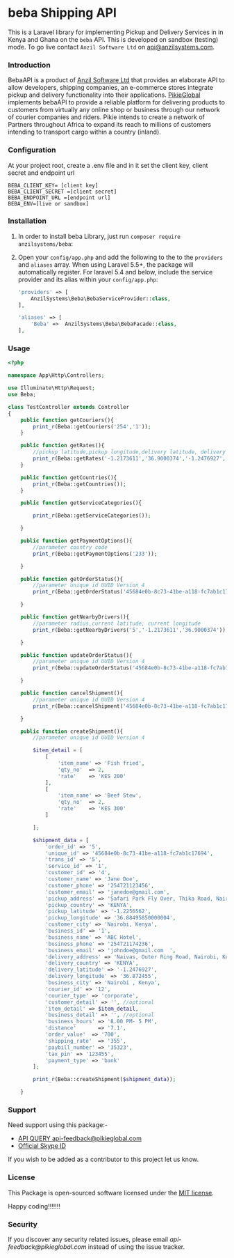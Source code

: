 # beba Shipping API

This is a Laravel library for implementing Pickup and Delivery Services in in Kenya and Ghana on the `beba` API. This is developed on sandbox (testing) mode. To go live contact `Anzil Software Ltd` on <api@anzilsystems.com>.

### Introduction

BebaAPI is a product of [Anzil Software Ltd](https://www.anzilsystems.com) that provides an elaborate API to allow developers, shipping companies, an e-commerce stores integrate pickup and delivery functionality into their applications. [PikieGlobal](https://www.pikieglobal.com) implements bebaAPI to provide a reliable platform for delivering products to customers from virtually any online shop or business through our network of courier companies and riders. Pikie intends to create a network of Partners throughout Africa to expand its reach to millions of
customers intending to transport cargo within a country (inland).

### Configuration

At your project root, create a .env file and in it set the client key, client secret and endpoint url

`BEBA_CLIENT_KEY= [client key]` <br>
`BEBA_CLIENT_SECRET =[client secret]`<br>
`BEBA_ENDPOINT_URL =[endpoint url]`<br>
`BEBA_ENV=[live or sandbox]`<br>

### Installation

1. In order to install beba Library, just run `composer require anzilsystems/beba`:

2. Open your `config/app.php` and add the following to the to the `providers` and `aliases` array. When using Laravel 5.5+, the package will automatically register. For laravel 5.4 and below, include the service provider and its alias within your `config/app.php`:


    ```php
    'providers' => [
        AnzilSystems\Beba\BebaServiceProvider::class,
    ],

    'aliases' => [
        'Beba' =>  AnzilSystems\Beba\BebaFacade::class,
    ],
    ```

### Usage

```php
<?php

namespace App\Http\Controllers;

use Illuminate\Http\Request;
use Beba;

class TestController extends Controller
{
    public function getCouriers(){
        print_r(Beba::getCouriers('254','1'));
    }

    public function getRates(){
        //pickup latitude,pickup longitude,delivery latitude, delivery longitude
        print_r(Beba::getRates('-1.2173611','36.9000374','-1.2476927','36.872455'));
    }

    public function getCountries(){
        print_r(Beba::getCountries());
    }

    public function getServiceCategories(){

        print_r(Beba::getServiceCategories());

    }

    public function getPaymentOptions(){
        //parameter country code
        print_r(Beba::getPaymentOptions('233'));

    }

    public function getOrderStatus(){
        //parameter unique id UUID Version 4
        print_r(Beba::getOrderStatus('45684e0b-8c73-41be-a118-fc7ab1c17694'));

    }

    public function getNearbyDrivers(){
        //parameter radius,current latitude, current longitude
        print_r(Beba::getNearbyDrivers('5','-1.2173611','36.9000374'));

    }

    public function updateOrderStatus(){
        //parameter unique id UUID Version 4
        print_r(Beba::updateOrderStatus('45684e0b-8c73-41be-a118-fc7ab1c17694'));

    }

    public function cancelShipment(){
        //parameter unique id UUID Version 4
        print_r(Beba::cancelShipment('45684e0b-8c73-41be-a118-fc7ab1c17694'));

    }

    public function createShipment(){
        //parameter unique id UUID Version 4

        $item_detail = [
            [
                'item_name' => 'Fish fried',
                'qty_no'  => 2,
                'rate'    => 'KES 200'
            ],
            [
                'item_name' => 'Beef Stew',
                'qty_no'  => 2,
                'rate'    => 'KES 300'
            ]

        ];

        $shipment_data = [
            'order_id' => '5',
            'unique_id' => '45684e0b-8c73-41be-a118-fc7ab1c17694',
            'trans_id' => '5',
            'service_id' => '1',
            'customer_id' => '4',
            'customer_name' => 'Jane Doe',
            'customer_phone' => '254721123456',
            'customer_email' => 'janedoe@gmail.com',
            'pickup_address' => 'Safari Park Fly Over, Thika Road, Nairobi, Kenya',
            'pickup_country' => 'KENYA',
            'pickup_latitude' => '-1.2256562',
            'pickup_longitude' => '36.88495850000004',
            'customer_city' => 'Nairobi, Kenya',
            'business_id' => '1',
            'business_name' => 'ABC Hotel',
            'business_phone' => '254721174236',
            'business_email' => 'johndoe@gmail.com	',
            'delivery_address' => 'Naivas, Outer Ring Road, Nairobi, Kenya',
            'delivery_country' => 'KENYA',
            'delivery_latitude' => '-1.2476927',
            'delivery_longitude' => '36.872455',
            'business_city' => 'Nairobi , Kenya',
            'courier_id' => '12',
            'courier_type' => 'corporate',
            'customer_detail' => '', //optional
            'item_detail' => $item_detail,
            'business_detail' => '', //optional
            'business_hours' => '8.00 PM- 5 PM',
            'distance'       => '7.1',
            'order_value'  => '700',
            'shipping_rate'  => '355',
            'paybill_number' => '35323',
            'tax_pin' => '123455',
            'payment_type' => 'bank'
        ];

        print_r(Beba::createShipment($shipment_data));

    }

```

### Support

Need support using this package:-

- [API QUERY <api-feedback@pikieglobal.com>][link-author]
- [Official Skype ID](basilndonga)

If you wish to be added as a contributor to this project let us know.

### License

This Package is open-sourced software licensed under the [MIT license](http://opensource.org/licenses/MIT).

Happy coding!!!!!!!

### Security

If you discover any security related issues, please email _api-feedback@pikieglobal.com_ instead of using the issue tracker.

[ico-version]: https://img.shields.io/packagist/v/samerior/mobile-money.svg?style=flat-square
[ico-license]: https://img.shields.io/badge/license-MIT-brightgreen.svg?style=flat-square
[ico-travis]: https://img.shields.io/travis/samerior/mobile-money/master.svg?style=flat-square
[ico-style-ci]: https://styleci.io/repos/132899622/shield?branch=master
[ico-scrutinizer]: https://img.shields.io/scrutinizer/coverage/g/samerior/mobile-money.svg?style=flat-square
[ico-code-quality]: https://img.shields.io/scrutinizer/g/samerior/mobile-money.svg?style=flat-square
[ico-downloads]: https://img.shields.io/packagist/dt/samerior/mobile-money.svg?style=flat-square
[link-packagist]: https://packagist.org/packages/anzilsystems
[link-downloads]: https://packagist.org/packages/anzilsystems/beba
[link-style-ci]: https://styleci.io/repos/132899622
[link-author]: https://github.com/anzilsystems
[link-contributors]: ../../contributors

```

```
